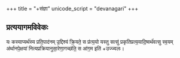 +++
title = "+संज्ञा"
unicode_script = "devanagari"
+++

## प्रत्ययागमविवेकः
यः कस्याप्यर्थ॑स्य प्रति॒पाद॑नम् उ॒द्दिश्य॑ क्रि॒यते॒ स प्र॑त्य॒यो यस्तु सत्सु॑ प्रकृतिप्रत्य॒यादि॒ष्वर्थ॑वत्सु स्व॒यम् अ॑र्थानपे॒क्षया॑ नित्यप्रक्रियानुसा॒रेणा॒गच्छ॑ति॒ स आ॑ग॒म इति॑ +उज्ज्वलः।